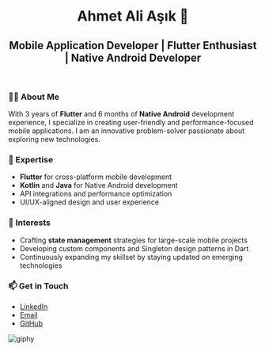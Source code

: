 <header>
    <h1>Ahmet Ali Aşık 🌟</h1>
    <h2>Mobile Application Developer | Flutter Enthusiast | Native Android Developer</h2>
</header>

<section>
    <h3>👨‍💻 About Me</h3>
    <p>With 3 years of <strong>Flutter</strong> and 6 months of <strong>Native Android</strong> development experience, I specialize in creating user-friendly and performance-focused mobile applications. I am an innovative problem-solver passionate about exploring new technologies.</p>
</section>

<section>
    <h3>📍 Expertise</h3>
    <ul>
        <li><strong>Flutter</strong> for cross-platform mobile development</li>
        <li><strong>Kotlin</strong> and <strong>Java</strong> for Native Android development</li>
        <li>API integrations and performance optimization</li>
        <li>UI/UX-aligned design and user experience</li>
    </ul>
</section>

<section>
    <h3>🚀 Interests</h3>
    <ul>
        <li>Crafting <strong>state management</strong> strategies for large-scale mobile projects</li>
        <li>Developing custom components and Singleton design patterns in Dart</li>
        <li>Continuously expanding my skillset by staying updated on emerging technologies</li>
    </ul>
</section>
<!--
<section>
    <h3>🌟 Featured Projects</h3>
    <ol>
        <li><strong><a href="#">ProjectName</a></strong>: Brief description.</li>
        <li><strong><a href="#">ProjectName</a></strong>: Brief description.</li>
        <li><strong><a href="#">ProjectName</a></strong>: Brief description.</li>
    </ol>
</section>  -->

<section>
    <h3>📫 Get in Touch</h3>
    <ul>
        <li><a href="https://www.linkedin.com/in/ahmet-ali-asik/" target="_blank">LinkedIn</a></li>
        <li><a href="mailto:ahmethilmiask@gmail.com">Email</a></li>
        <li><a href="https://github.com/justBeHonest/justBeHonest/" target="_blank">GitHub</a></li>
    </ul>
</section>

![giphy](https://user-images.githubusercontent.com/43087814/159652520-350abbbf-9cc4-4317-baf4-3340db5cb4af.gif)
